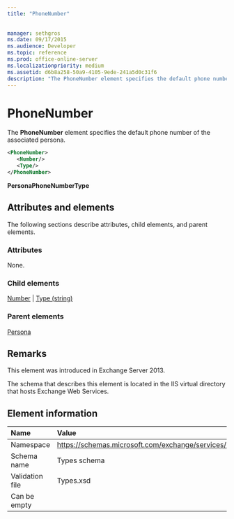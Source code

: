 ```yaml
---
title: "PhoneNumber"
 
 
manager: sethgros
ms.date: 09/17/2015
ms.audience: Developer
ms.topic: reference
ms.prod: office-online-server
ms.localizationpriority: medium
ms.assetid: d6b8a258-50a9-4105-9ede-241a5d0c31f6
description: "The PhoneNumber element specifies the default phone number of the associated persona."
---
```


# PhoneNumber

The **PhoneNumber** element specifies the default phone number of the associated persona. 
  
```XML
<PhoneNumber>
   <Number/>
   <Type/>
</PhoneNumber>
```

 **PersonaPhoneNumberType**
## Attributes and elements

The following sections describe attributes, child elements, and parent elements.
  
### Attributes

None.
  
### Child elements

[Number](number.md) | [Type (string)](type-string.md)
  
### Parent elements

[Persona](persona.md)
  
## Remarks

This element was introduced in Exchange Server 2013.
  
The schema that describes this element is located in the IIS virtual directory that hosts Exchange Web Services.
  
## Element information

|**Name**|**Value**|
|:-----|:-----|
|Namespace  <br/> |https://schemas.microsoft.com/exchange/services/2006/types  <br/> |
|Schema name  <br/> |Types schema  <br/> |
|Validation file  <br/> |Types.xsd  <br/> |
|Can be empty  <br/> ||
